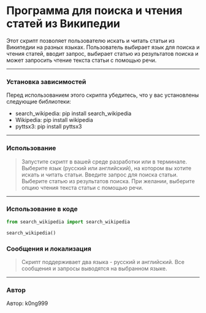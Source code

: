 # Программа для поиска и чтения статей из Википедии

Этот скрипт позволяет пользователю искать и читать статьи из Википедии на разных языках. Пользователь выбирает язык для
поиска и чтения статей, вводит запрос, выбирает статью из результатов поиска и может запросить чтение текста статьи с
помощью речи.
***

### Установка зависимостей

Перед использованием этого скрипта убедитесь, что у вас установлены следующие библиотеки:

- search_wikipedia: pip install search_wikipedia
- Wikipedia: pip install wikipedia
- pyttsx3: pip install pyttsx3

***

### Использование

>Запустите скрипт в вашей среде разработки или в терминале.
> Выберите язык (русский или английский), на котором вы хотите искать и читать статьи.
> Введите запрос для поиска статьи.
> Выберите статью из результатов поиска.
> При желании, выберите опцию чтения текста статьи с помощью речи.
***

### Использование в коде

```python
from search_wikipedia import search_wikipedia

search_wikipedia()

```

### Сообщения и локализация

> Скрипт поддерживает два языка - русский и английский. Все сообщения и запросы выводятся на выбранном языке.
***
### Автор

Автор: k0ng999
